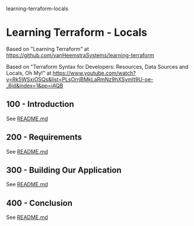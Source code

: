 learning-terraform-locals
# Learning Terraform - Locals

Based on "Learning Terraform" at https://github.com/vanHeemstraSystems/learning-terraform

Based on "Terraform Syntax for Developers: Resources, Data Sources and Locals, Oh My!" at https://www.youtube.com/watch?v=Rk5WSxiOSQs&list=PLsOrrjBMkLaRmNz9hXSymlt9U-oe-_6id&index=1&pp=iAQB

## 100 - Introduction

See [README.md](./100/README.md)

## 200 - Requirements

See [README.md](./200/README.md)

## 300 - Building Our Application

See [README.md](./300/README.md)

## 400 - Conclusion

See [README.md](./400/README.md)
